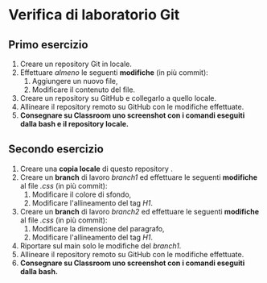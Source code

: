 # Verifica di laboratorio Git

## Primo esercizio

1. Creare un repository Git in locale.
1. Effettuare *almeno* le seguenti **modifiche** (in più commit):
    1. Aggiungere un nuovo file,
    1. Modificare il contenuto del file.
1. Creare un repository su GitHub e collegarlo a quello locale.
1. Allineare il repository remoto su GitHub con le modifiche effettuate.
1. **Consegnare su Classroom uno screenshot con i comandi eseguiti dalla bash e il repository locale.**

## Secondo esercizio

1. Creare una **copia locale** di questo repository .
1. Creare un **branch** di lavoro *branch1* ed effettuare le seguenti **modifiche** al file *.css* (in più commit):
    1. Modificare il colore di sfondo,
    1. Modificare l'allineamento del tag *H1*.
1. Creare un **branch** di lavoro *branch2* ed effettuare le seguenti **modifiche** al file *.css* (in più commit):
    1. Modificare la dimensione del paragrafo,
    1. Modificare l'allineamento del tag *H1*.
1. Riportare sul main solo le modifiche del *branch1*.
1. Allineare il repository remoto su GitHub con le modifiche effettuate.
1. **Consegnare su Classroom uno screenshot con i comandi eseguiti dalla bash.**
